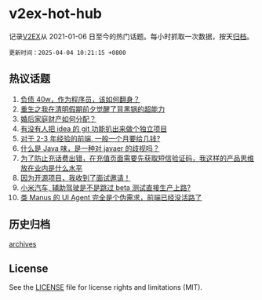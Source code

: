 # v2ex-hot-hub

 记录[V2EX](https://www.v2ex.com/)从 2021-01-06 日至今的热门话题。每小时抓取一次数据，按天[归档](archives)。

`更新时间：2025-04-04 10:21:15 +0800`

## 热议话题

1. [负债 40w，作为程序员，该如何翻身？](https://www.v2ex.com/t/1123110)
1. [重生之我在清明假期前夕觉醒了背黑锅的超能力](https://www.v2ex.com/t/1123078)
1. [婚后家庭财产如何分配？](https://www.v2ex.com/t/1123144)
1. [有没有人把 idea 的 git 功能扒出来做个独立项目](https://www.v2ex.com/t/1123119)
1. [对于 2-3 年经验的前端, 一般一个月要给几钱?](https://www.v2ex.com/t/1123082)
1. [什么是 Java 味，是一种对 javaer 的歧视吗？](https://www.v2ex.com/t/1123118)
1. [为了防止充话费出错，在充值页面需要先获取短信验证码，我这样的产品思维放在业内是什么水平](https://www.v2ex.com/t/1123088)
1. [因为开源项目，我收到了面试邀请！](https://www.v2ex.com/t/1123053)
1. [小米汽车, 辅助驾驶是不是跳过 beta 测试直接生产上路?](https://www.v2ex.com/t/1123037)
1. [类 Manus 的 UI Agent 完全是个伪需求，前端已经没活路了](https://www.v2ex.com/t/1123081)

## 历史归档

[archives](archives)

## License

See the [LICENSE](LICENSE) file for license rights and limitations (MIT).
